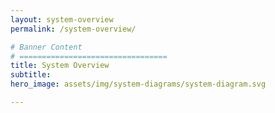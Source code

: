 ```yaml
---
layout: system-overview
permalink: /system-overview/

# Banner Content
# =================================
title: System Overview
subtitle:
hero_image: assets/img/system-diagrams/system-diagram.svg

---
```

